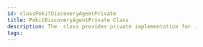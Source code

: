 ```yaml
---
id: classPokitDiscoveryAgentPrivate
title: PokitDiscoveryAgentPrivate Class
description: The  class provides private implementation for .
tags:
---
```

